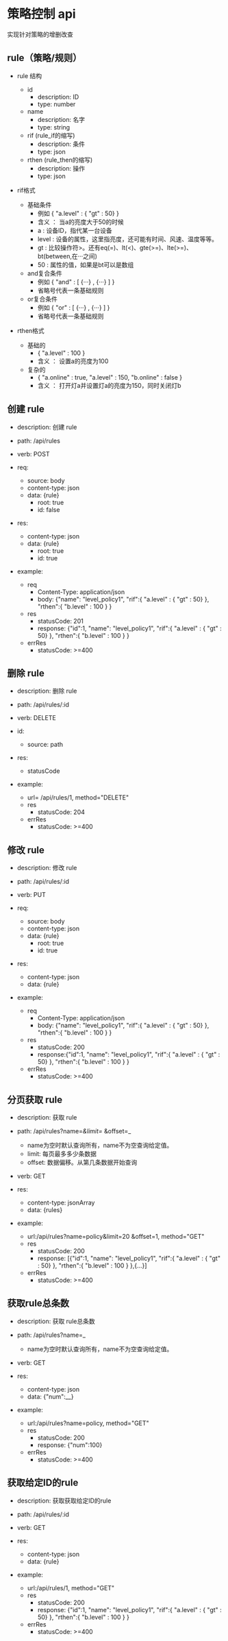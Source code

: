# 策略控制 api

实现针对策略的增删改查

## rule（策略/规则）

+ rule 结构
  + id
    + description: ID
    + type: number
  + name
    + description: 名字
    + type: string
  + rif (rule_if的缩写)
    + description: 条件
    + type: json
  + rthen (rule_then的缩写)
    + description: 操作
    + type: json

+ rif格式
  + 基础条件
    + 例如 { "a.level" : { "gt" : 50} } 
    + 含义 ： 当a的亮度大于50的时候
    + a : 设备ID，指代某一台设备
    + level : 设备的属性，这里指亮度，还可能有时间、风速、温度等等。
    + gt : 比较操作符>。还有eq(=)、lt(<)、gte(>=)、lte(>=)、bt(between,在···之间)
    + 50 : 属性的值，如果是bt可以是数组
  + and复合条件
    + 例如 { "and" : [ {···} , {···} ] }
    + 省略号代表一条基础规则
  + or复合条件  
    + 例如 { "or" : [ {···} , {···} ] }
    + 省略号代表一条基础规则

+ rthen格式    
  + 基础的
    + { "a.level" : 100 }
    + 含义 ： 设置a的亮度为100
  + 复杂的
    + { "a.online" : true, "a.level" : 150, "b.online" : false }
    + 含义 ： 打开灯a并设置灯a的亮度为150，同时关闭灯b


## 创建 rule

+ description: 创建 rule
+ path: /api/rules
+ verb: POST
+ req:
  + source: body
  + content-type: json
  + data: {rule}
    + root: true
    + id: false
+ res:
  + content-type: json
  + data: {rule}
    + root: true
    + id: true

+ example:
  + req
    + Content-Type: application/json
    + body: {"name": "level_policy1", "rif":{ "a.level" : { "gt" : 50} }, "rthen":{ "b.level" : 100 } }
  + res
    + statusCode: 201
    + response: {"id":1, "name": "level_policy1", "rif":{ "a.level" : { "gt" : 50} }, "rthen":{ "b.level" : 100 } }
  + errRes
    + statusCode: >=400

    

## 删除 rule

+ description: 删除 rule
+ path: /api/rules/:id
+ verb: DELETE
+ id:
  + source: path
+ res:
  + statusCode

+ example:
  + url= /api/rules/1, method="DELETE"
  + res
    + statusCode: 204
  + errRes
    + statusCode: >=400    


## 修改 rule

+ description: 修改 rule
+ path: /api/rules/:id
+ verb: PUT
+ req:
  + source: body
  + content-type: json
  + data: {rule}
    + root: true
    + id: true
+ res:
  + content-type: json
  + data: {rule}

+ example:
  + req
    + Content-Type: application/json
    + body: {"name": "level_policy1", "rif":{ "a.level" : { "gt" : 50} }, "rthen":{ "b.level" : 100 } }
  + res
    + statusCode: 200
    + response:{"id":1, "name": "level_policy1", "rif":{ "a.level" : { "gt" : 50} }, "rthen":{ "b.level" : 100 } }
  + errRes
    + statusCode: >=400    



## 分页获取 rule

+ description: 获取 rule
+ path: /api/rules?name=_&limit=_ &offset=_
  + name为空时默认查询所有，name不为空查询给定值。
  + limit: 每页最多多少条数据
  + offset: 数据偏移。从第几条数据开始查询
+ verb: GET
+ res:
  + content-type: jsonArray
  + data: {rules}


+ example:
  + url:/api/rules?name=policy&limit=20 &offset=1, method="GET"
  + res
    + statusCode: 200
    + response: [{"id":1, "name": "level_policy1", "rif":{ "a.level" : { "gt" : 50} }, "rthen":{ "b.level" : 100 } },{...}]
  + errRes
    + statusCode: >=400    

## 获取rule总条数

+ description: 获取 rule总条数
+ path: /api/rules?name=_
  + name为空时默认查询所有，name不为空查询给定值。
+ verb: GET
+ res:
  + content-type: json
  + data: {"num":__}


+ example:
  + url:/api/rules?name=policy, method="GET"
  + res
    + statusCode: 200
    + response: {"num":100}
  + errRes
    + statusCode: >=400    


## 获取给定ID的rule

+ description: 获取获取给定ID的rule
+ path: /api/rules/:id
+ verb: GET
+ res:
  + content-type: json
  + data: {rule}

+ example:
  + url:/api/rules/1, method="GET"
  + res
    + statusCode: 200
    + response: {"id":1, "name": "level_policy1", "rif":{ "a.level" : { "gt" : 50} }, "rthen":{ "b.level" : 100 } }
  + errRes
    + statusCode: >=400    